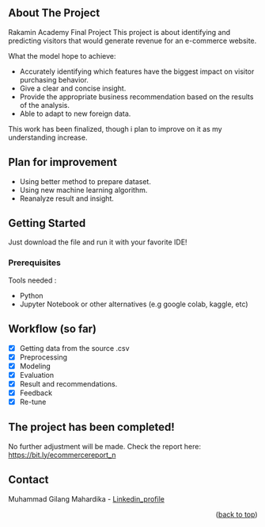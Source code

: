 <!-- ABOUT THE PROJECT -->
## About The Project

Rakamin Academy Final Project
This project is about identifying and predicting visitors that would generate revenue for an e-commerce website.

What the model hope to achieve:
* Accurately identifying which features have the biggest impact on visitor purchasing behavior.
* Give a clear and concise insight.
* Provide the appropriate business recommendation based on the results of the analysis.
* Able to adapt to new foreign data.

This work has been finalized, though i plan to improve on it as my understanding increase.

## Plan for improvement
* Using better method to prepare dataset.
* Using new machine learning algorithm.
* Reanalyze result and insight.



<!-- GETTING STARTED -->
## Getting Started

Just download the file and run it with your favorite IDE!

### Prerequisites

Tools needed :
* Python
* Jupyter Notebook or other alternatives (e.g google colab, kaggle, etc)

<!-- ROADMAP -->
## Workflow (so far)

- [x] Getting data from the source .csv
- [x] Preprocessing
- [x] Modeling
- [x] Evaluation
- [x] Result and recommendations.
- [x] Feedback
- [x] Re-tune

## The project has been completed!
No further adjustment will be made. Check the report here: https://bit.ly/ecommercereport_n

<!-- CONTACT -->
## Contact

Muhammad Gilang Mahardika - [Linkedin_profile](https://www.linkedin.com/in/muhgilangmahardika/)

<p align="right">(<a href="#readme-top">back to top</a>)</p>
